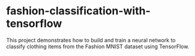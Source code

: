 # fashion-classification-with-tensorflow
This project demonstrates how to build and train a neural network to classify clothing items from the Fashion MNIST dataset using TensorFlow.
